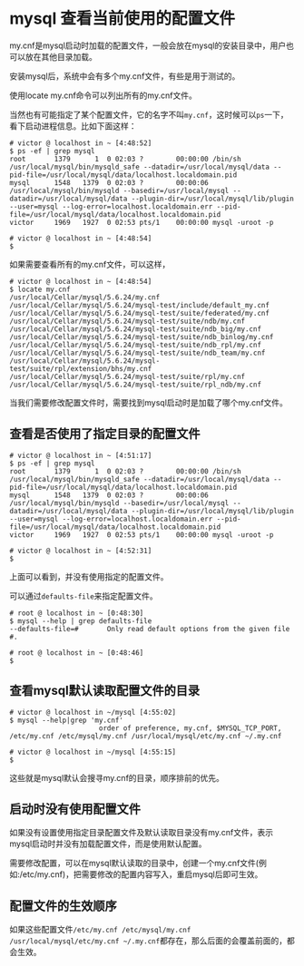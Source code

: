 # mysql 查看当前使用的配置文件 #
my.cnf是mysql启动时加载的配置文件，一般会放在mysql的安装目录中，用户也可以放在其他目录加载。

安装mysql后，系统中会有多个my.cnf文件，有些是用于测试的。

使用locate my.cnf命令可以列出所有的my.cnf文件。

当然也有可能指定了某个配置文件，它的名字不叫`my.cnf`，这时候可以`ps`一下，看下启动进程信息。比如下面这样：

	# victor @ localhost in ~ [4:48:52] 
	$ ps -ef | grep mysql
	root       1379      1  0 02:03 ?        00:00:00 /bin/sh /usr/local/mysql/bin/mysqld_safe --datadir=/usr/local/mysql/data --pid-file=/usr/local/mysql/data/localhost.localdomain.pid
	mysql      1548   1379  0 02:03 ?        00:00:06 /usr/local/mysql/bin/mysqld --basedir=/usr/local/mysql --datadir=/usr/local/mysql/data --plugin-dir=/usr/local/mysql/lib/plugin --user=mysql --log-error=localhost.localdomain.err --pid-file=/usr/local/mysql/data/localhost.localdomain.pid
	victor     1969   1927  0 02:53 pts/1    00:00:00 mysql -uroot -p
	
	# victor @ localhost in ~ [4:48:54] 
	$ 


如果需要查看所有的my.cnf文件，可以这样，

	# victor @ localhost in ~ [4:48:54] 
	$ locate my.cnf
	/usr/local/Cellar/mysql/5.6.24/my.cnf
	/usr/local/Cellar/mysql/5.6.24/mysql-test/include/default_my.cnf
	/usr/local/Cellar/mysql/5.6.24/mysql-test/suite/federated/my.cnf
	/usr/local/Cellar/mysql/5.6.24/mysql-test/suite/ndb/my.cnf
	/usr/local/Cellar/mysql/5.6.24/mysql-test/suite/ndb_big/my.cnf
	/usr/local/Cellar/mysql/5.6.24/mysql-test/suite/ndb_binlog/my.cnf
	/usr/local/Cellar/mysql/5.6.24/mysql-test/suite/ndb_rpl/my.cnf
	/usr/local/Cellar/mysql/5.6.24/mysql-test/suite/ndb_team/my.cnf
	/usr/local/Cellar/mysql/5.6.24/mysql-test/suite/rpl/extension/bhs/my.cnf
	/usr/local/Cellar/mysql/5.6.24/mysql-test/suite/rpl/my.cnf
	/usr/local/Cellar/mysql/5.6.24/mysql-test/suite/rpl_ndb/my.cnf

当我们需要修改配置文件时，需要找到mysql启动时是加载了哪个my.cnf文件。

## 查看是否使用了指定目录的配置文件 ##

	# victor @ localhost in ~ [4:51:17] 
	$ ps -ef | grep mysql
	root       1379      1  0 02:03 ?        00:00:00 /bin/sh /usr/local/mysql/bin/mysqld_safe --datadir=/usr/local/mysql/data --pid-file=/usr/local/mysql/data/localhost.localdomain.pid
	mysql      1548   1379  0 02:03 ?        00:00:06 /usr/local/mysql/bin/mysqld --basedir=/usr/local/mysql --datadir=/usr/local/mysql/data --plugin-dir=/usr/local/mysql/lib/plugin --user=mysql --log-error=localhost.localdomain.err --pid-file=/usr/local/mysql/data/localhost.localdomain.pid
	victor     1969   1927  0 02:53 pts/1    00:00:00 mysql -uroot -p
	
	# victor @ localhost in ~ [4:52:31] 
	$ 

上面可以看到，并没有使用指定的配置文件。

可以通过`defaults-file`来指定配置文件。

	# root @ localhost in ~ [0:48:30] 
	$ mysql --help | grep defaults-file
	--defaults-file=#       Only read default options from the given file #.
	
	# root @ localhost in ~ [0:48:46] 
	$ 


## 查看mysql默认读取配置文件的目录 ##

	# victor @ localhost in ~/mysql [4:55:02] 
	$ mysql --help|grep 'my.cnf'
	                      order of preference, my.cnf, $MYSQL_TCP_PORT,
	/etc/my.cnf /etc/mysql/my.cnf /usr/local/mysql/etc/my.cnf ~/.my.cnf 
	
	# victor @ localhost in ~/mysql [4:55:15] 
	$ 


这些就是mysql默认会搜寻my.cnf的目录，顺序排前的优先。

## 启动时没有使用配置文件 ##

如果没有设置使用指定目录配置文件及默认读取目录没有my.cnf文件，表示mysql启动时并没有加载配置文件，而是使用默认配置。

需要修改配置，可以在mysql默认读取的目录中，创建一个my.cnf文件(例如:/etc/my.cnf)，把需要修改的配置内容写入，重启mysql后即可生效。

## 配置文件的生效顺序 ##

如果这些配置文件`/etc/my.cnf /etc/mysql/my.cnf /usr/local/mysql/etc/my.cnf ~/.my.cnf`都存在，那么后面的会覆盖前面的，都会生效。